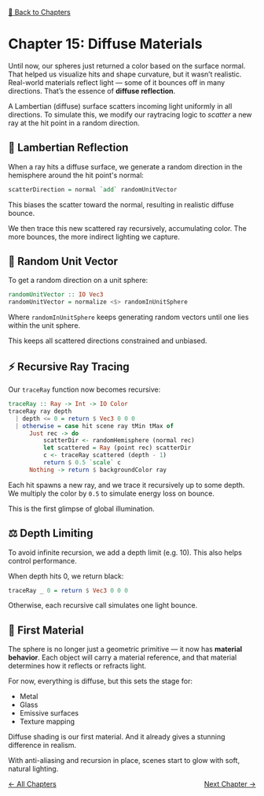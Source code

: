 [🔗 Back to Chapters](/README.md#-chapters)

# Chapter 15: Diffuse Materials

Until now, our spheres just returned a color based on the surface normal. That helped us visualize hits and shape curvature, but it wasn’t realistic. Real-world materials reflect light — some of it bounces off in many directions. That’s the essence of **diffuse reflection**.

A Lambertian (diffuse) surface scatters incoming light uniformly in all directions. To simulate this, we modify our raytracing logic to _scatter_ a new ray at the hit point in a random direction.

## 🌌 Lambertian Reflection

When a ray hits a diffuse surface, we generate a random direction in the hemisphere around the hit point's normal:

```haskell
scatterDirection = normal `add` randomUnitVector
```

This biases the scatter toward the normal, resulting in realistic diffuse bounce.

We then trace this new scattered ray recursively, accumulating color. The more bounces, the more indirect lighting we capture.

## 🎲 Random Unit Vector

To get a random direction on a unit sphere:

```haskell
randomUnitVector :: IO Vec3
randomUnitVector = normalize <$> randomInUnitSphere
```

Where `randomInUnitSphere` keeps generating random vectors until one lies within the unit sphere.

This keeps all scattered directions constrained and unbiased.

## ⚡ Recursive Ray Tracing

Our `traceRay` function now becomes recursive:

```haskell
traceRay :: Ray -> Int -> IO Color
traceRay ray depth
  | depth <= 0 = return $ Vec3 0 0 0
  | otherwise = case hit scene ray tMin tMax of
      Just rec -> do
          scatterDir <- randomHemisphere (normal rec)
          let scattered = Ray (point rec) scatterDir
          c <- traceRay scattered (depth - 1)
          return $ 0.5 `scale` c
      Nothing -> return $ backgroundColor ray
```

Each hit spawns a new ray, and we trace it recursively up to some depth. We multiply the color by `0.5` to simulate energy loss on bounce.

This is the first glimpse of global illumination.

## ⚖️ Depth Limiting

To avoid infinite recursion, we add a depth limit (e.g. 10). This also helps control performance.

When depth hits 0, we return black:

```haskell
traceRay _ 0 = return $ Vec3 0 0 0
```

Otherwise, each recursive call simulates one light bounce.

## 💎 First Material

The sphere is no longer just a geometric primitive — it now has **material behavior**. Each object will carry a material reference, and that material determines how it reflects or refracts light.

For now, everything is diffuse, but this sets the stage for:

- Metal
- Glass
- Emissive surfaces
- Texture mapping

Diffuse shading is our first material. And it already gives a stunning difference in realism.

With anti-aliasing and recursion in place, scenes start to glow with soft, natural lighting.

<div style="display: flex; justify-content: space-between;">
  <a href="./14_anti_aliasing.md">← All Chapters</a>
  <a href="./16_buffered_writing.md">Next Chapter →</a>
</div>

